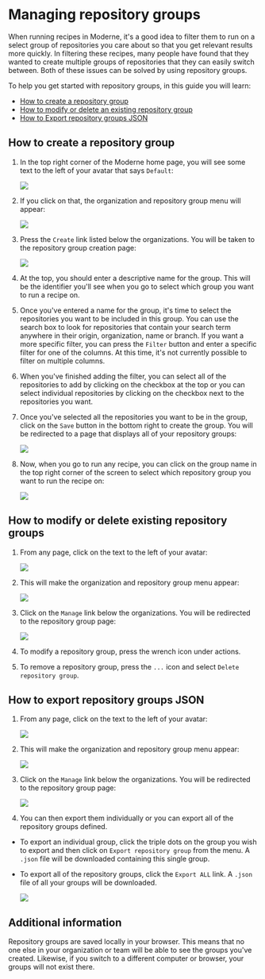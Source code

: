# Managing repository groups

When running recipes in Moderne, it's a good idea to filter them to run on a select group of repositories you care about so that you get relevant results more quickly. In filtering these recipes, many people have found that they wanted to create multiple groups of repositories that they can easily switch between. Both of these issues can be solved by using repository groups.

To help you get started with repository groups, in this guide you will learn:

* [How to create a repository group](managing-repository-groups.md#how-to-create-a-repository-group)
* [How to modify or delete an existing repository group](managing-repository-groups.md#how-to-modify-or-delete-existing-repository-groups)
* [How to Export repository groups JSON](managing-repository-groups.md#how-to-export-repository-groups-json)

## How to create a repository group

1.  In the top right corner of the Moderne home page, you will see some text to the left of your avatar that says `Default`:

    ![](../.gitbook/assets/repo-group-1.png)

2.  If you click on that, the organization and repository group menu will appear:

    ![](../.gitbook/assets/repo-group-2.png)

3.  Press the `Create` link listed below the organizations. You will be taken to the repository group creation page:

    ![](../.gitbook/assets/repo-group-3.png)

4. At the top, you should enter a descriptive name for the group. This will be the identifier you'll see when you go to select which group you want to run a recipe on.

5.  Once you've entered a name for the group, it's time to select the repositories you want to be included in this group. You can use the search box to look for repositories that contain your search term anywhere in their origin, organization, name or branch. If you want a more specific filter, you can press the `Filter` button and enter a specific filter for one of the columns. At this time, it's not currently possible to filter on multiple columns.

6.  When you've finished adding the filter, you can select all of the repositories to add by clicking on the checkbox at the top or you can select individual repositories by clicking on the checkbox next to the repositories you want.

7.  Once you've selected all the repositories you want to be in the group, click on the `Save` button in the bottom right to create the group. You will be redirected to a page that displays all of your repository groups:

    ![](../.gitbook/assets/repo-group-7.png)

8.  Now, when you go to run any recipe, you can click on the group name in the top right corner of the screen to select which repository group you want to run the recipe on:

    ![](../.gitbook/assets/repo-group-8.png)

## How to modify or delete existing repository groups

1.  From any page, click on the text to the left of your avatar:

    ![](../.gitbook/assets/repo-group-1.png)
2.  This will make the organization and repository group menu appear:

    ![](../.gitbook/assets/repo-group-8.png)
3.  Click on the `Manage` link below the organizations. You will be redirected to the repository group page:

    ![](../.gitbook/assets/repo-group-7.png)
4. To modify a repository group, press the wrench icon under actions.
5. To remove a repository group, press the `...` icon and select `Delete repository group`.

## How to export repository groups JSON

1.  From any page, click on the text to the left of your avatar:

    ![](../.gitbook/assets/repo-group-1.png)

2. This will make the organization and repository group menu appear:

    ![](../.gitbook/assets/repo-group-2.png)

3. Click on the `Manage` link below the organizations. You will be redirected to the repository group page:
    
    ![](../.gitbook/assets/repo-group-7.png)

4. You can then export them individually or you can export all of the repository groups defined.

* To export an individual group, click the triple dots on the group you wish to export and then click on `Export repository group` from the menu. A `.json` file will be downloaded containing this single group.
* To export all of the repository groups, click the `Export ALL` link. A `.json` file of all your groups will be downloaded.

    ![](../.gitbook/assets/export-all.png)

## Additional information

Repository groups are saved locally in your browser. This means that no one else in your organization or team will be able to see the groups you've created. Likewise, if you switch to a different computer or browser, your groups will not exist there.
